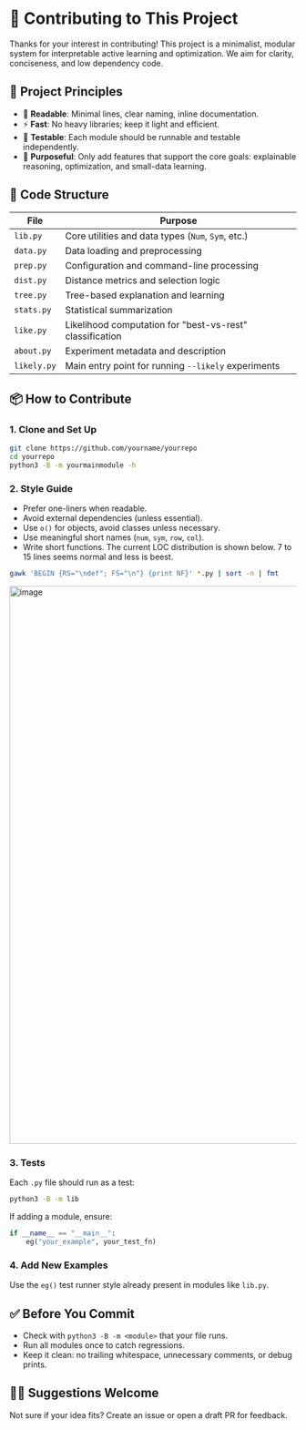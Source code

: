 # 🤝 Contributing to This Project

Thanks for your interest in contributing! This project is a minimalist, modular system for interpretable active learning and optimization. We aim for clarity, conciseness, and low dependency code.

## 🧭 Project Principles

- 🧼 **Readable**: Minimal lines, clear naming, inline documentation.
- ⚡ **Fast**: No heavy libraries; keep it light and efficient.
- 🧪 **Testable**: Each module should be runnable and testable independently.
- 🎯 **Purposeful**: Only add features that support the core goals: explainable reasoning, optimization, and small-data learning.

## 📁 Code Structure

| File         | Purpose                                                  |
|--------------|----------------------------------------------------------|
| `lib.py`     | Core utilities and data types (`Num`, `Sym`, etc.)      |
| `data.py`    | Data loading and preprocessing                           |
| `prep.py`    | Configuration and command-line processing                |
| `dist.py`    | Distance metrics and selection logic                     |
| `tree.py`    | Tree-based explanation and learning                      |
| `stats.py`   | Statistical summarization                                |
| `like.py`    | Likelihood computation for "best-vs-rest" classification|
| `about.py`   | Experiment metadata and description                      |
| `likely.py`  | Main entry point for running `--likely` experiments      |

## 📦 How to Contribute

### 1. Clone and Set Up

```bash
git clone https://github.com/yourname/yourrepo
cd yourrepo
python3 -B -m yourmainmodule -h
```

### 2. Style Guide

- Prefer one-liners when readable.
- Avoid external dependencies (unless essential).
- Use `o()` for objects, avoid classes unless necessary.
- Use meaningful short names (`num`, `sym`, `row`, `col`).
- Write short functions. The current LOC distribution is shown below. 7 to 15 lines seems normal and less is beest. 

```bash
gawk 'BEGIN {RS="\ndef"; FS="\n"} {print NF}' *.py | sort -n | fmt
```

<img width="1979" height="980" alt="image" src="https://github.com/user-attachments/assets/6de1c388-03ea-4eb3-b782-72d6c13dc68c" />


### 3. Tests

Each `.py` file should run as a test:

```bash
python3 -B -m lib
```

If adding a module, ensure:

```python
if __name__ == "__main__":
    eg("your_example", your_test_fn)
```

### 4. Add New Examples

Use the `eg()` test runner style already present in modules like `lib.py`.

## ✅ Before You Commit

- Check with `python3 -B -m <module>` that your file runs.
- Run all modules once to catch regressions.
- Keep it clean: no trailing whitespace, unnecessary comments, or debug prints.

## 🧙🏽 Suggestions Welcome

Not sure if your idea fits? Create an issue or open a draft PR for feedback.
